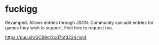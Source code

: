 # fuckigg

Revamped. Allows entries through JSON. Community can add entries for games they wish to support. Feel free to request too.

https://puu.sh/GC89g/2cd7bfd234.mp4

